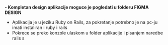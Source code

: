 <b>- Kompletan design aplikacije moguce je pogledati u folderu FIGMA DESIGN </b>
- Aplikacija je u jeziku Ruby on Rails, za pokretanje potrebno je na pc-ju imati instaliran i ruby i rails  
- Pokrece se preko konzole ulaskom u folder aplikacije i pisanjem naredbe rails s
